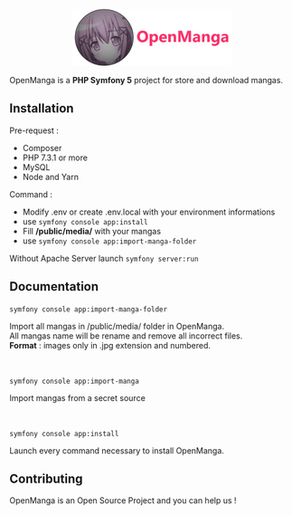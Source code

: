 <p align="center">
    <img src="openmanga.jpg" style="height:100px">
</p>

OpenManga is a **PHP Symfony 5** project for store and download mangas.

Installation
------------

Pre-request : 
- Composer
- PHP 7.3.1 or more
- MySQL 
- Node and Yarn

Command : 
* Modify .env or create .env.local with your environment informations
* use ``symfony console app:install``
* Fill **/public/media/** with your mangas
* use ``symfony console app:import-manga-folder``

Without Apache Server launch ``symfony server:run``

Documentation
-------------

``symfony console app:import-manga-folder``

Import all mangas in /public/media/ folder in OpenManga.  
All mangas name will be rename and remove all incorrect files.  
**Format** : images only in .jpg extension and numbered.

<br>

``symfony console app:import-manga``

Import mangas from a secret source

<br>

``symfony console app:install``

Launch every command necessary to install OpenManga.

Contributing
------------

OpenManga is an Open Source Project and you can help us !  